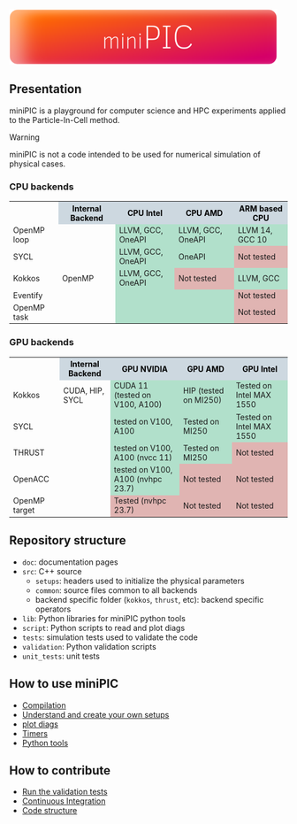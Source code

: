 

<img title="Title" alt="title" src="./doc/images/title.png" height="100">

## Presentation

miniPIC is a playground for computer science and HPC experiments applied to the Particle-In-Cell method.

> [!WARNING]
> miniPIC is not a code intended to be used for numerical simulation of physical cases.

### CPU backends

<table>
    <tr>
        <th></th>
        <th style="background-color: #CDD8E0; color: black">Internal Backend</th>
        <th style="background-color: #CDD8E0; color: black">CPU Intel</th>
        <th style="background-color: #CDD8E0; color: black">CPU AMD</th>
        <th style="background-color: #CDD8E0; color: black">ARM based CPU</th>
    </tr>
    <tr>
        <td>OpenMP loop</td>
        <td></td>
        <td style="background-color: #B1E0CB">LLVM, GCC, OneAPI</td>
        <td style="background-color: #B1E0CB">LLVM, GCC, OneAPI</td>
        <td style="background-color: #B1E0CB">LLVM 14, GCC 10</td>
    </tr>
    <tr>
        <td>SYCL</td>
        <td></td>
        <td style="background-color: #B1E0CB">LLVM, GCC, OneAPI</td>
        <td style="background-color: #B1E0CB">OneAPI</td>
        <td style="background-color: #E0B4B2">Not tested</td>
    </tr>
    <tr>
        <td>Kokkos</td>
        <td>OpenMP</td>
        <td style="background-color: #B1E0CB">LLVM, GCC, OneAPI</td>
        <td style="background-color: #E0B4B2">Not tested</td>
        <td style="background-color: #B1E0CB">LLVM, GCC</td>
    </tr>
    <tr>
        <td>Eventify</td>
        <td></td>
        <td style="background-color: #B1E0CB"></td>
        <td style="background-color: #B1E0CB"></td>
        <td style="background-color: #E0B4B2">Not tested</td>
    </tr>
    <tr>
        <td>OpenMP task</td>
        <td></td>
        <td style="background-color: #B1E0CB"></td>
        <td style="background-color: #B1E0CB"></td>
        <td style="background-color: #E0B4B2">Not tested</td>
    </tr>
</table>

### GPU backends

<table>
    <tr>
        <th></th>
        <th style="background-color: #CDD8E0; color: black">Internal Backend</th>
        <th style="background-color: #CDD8E0; color: black">GPU NVIDIA</th>
        <th style="background-color: #CDD8E0; color: black">GPU AMD</th>
        <th style="background-color: #CDD8E0; color: black">GPU Intel</th>
    </tr>
    <tr>
        <td>Kokkos</td>
        <td>CUDA, HIP, SYCL</td>
        <td style="background-color: #B1E0CB">CUDA 11 (tested on V100, A100)</td>
        <td style="background-color: #B1E0CB">HIP (tested on MI250)</td>
        <td style="background-color: #B1E0CB">Tested on Intel MAX 1550</td>
    </tr>
    <tr>
        <td>SYCL</td>
        <td></td>
        <td style="background-color: #B1E0CB">tested on V100, A100</td>
        <td style="background-color: #B1E0CB">Tested on MI250</td>
        <td style="background-color: #B1E0CB">Tested on Intel MAX 1550</td>
    </tr>
    <tr>
        <td>THRUST</td>
        <td></td>
        <td style="background-color: #B1E0CB">tested on V100, A100 (nvcc 11)</td>
        <td style="background-color: #B1E0CB">Tested on MI250</td>
        <td style="background-color: #E0B4B2">Not tested</td>
    </tr>
    <tr>
        <td>OpenACC</td>
        <td></td>
        <td style="background-color: #B1E0CB">tested on V100, A100 (nvhpc 23.7)</td>
        <td style="background-color: #E0B4B2">Not tested</td>
        <td style="background-color: #E0B4B2">Not tested</td>
    </tr>
    <tr>
        <td>OpenMP target</td>
        <td></td>
        <td style="background-color: #E0B4B2">Tested (nvhpc 23.7)</td>
        <td style="background-color: #E0B4B2">Not tested</td>
        <td style="background-color: #E0B4B2">Not tested</td>
    </tr>  
</table>

## Repository structure

- `doc`: documentation pages
- `src`: C++ source
  - `setups`: headers used to initialize the physical parameters
  - `common`: source files common to all backends
  - backend specific folder (`kokkos`, `thrust`, etc): backend specific operators
- `lib`: Python libraries for miniPIC python tools
- `script`: Python scripts to read and plot diags
- `tests`: simulation tests used to validate the code
- `validation`: Python validation scripts
- `unit_tests`: unit tests


## How to use miniPIC

- [Compilation](./doc/compilation.md)
- [Understand and create your own setups](./doc/setups.md)
- [plot diags](./doc/diags.md)
- [Timers](./doc/timers.md)
- [Python tools](./doc/python_tools.md)

## How to contribute

- [Run the validation tests](./doc/validation.md)
- [Continuous Integration](./doc/ci.md)
- [Code structure](./doc/code_structure.md)

